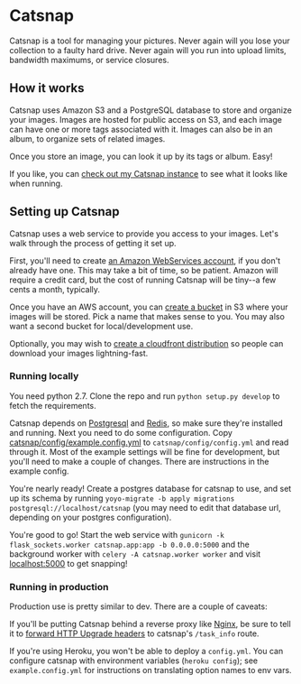 # Catsnap

Catsnap is a tool for managing your pictures. Never again will you lose your collection to a faulty hard drive. Never again will you run into upload limits, bandwidth maximums, or service closures.

## How it works

Catsnap uses Amazon S3 and a PostgreSQL database to store and organize your images. Images are hosted for public access on S3, and each image can have one or more tags associated with it. Images can also be in an album, to organize sets of related images.

Once you store an image, you can look it up by its tags or album. Easy!

If you like, you can [check out my Catsnap instance](https://catsnap.erincall.com) to see what it looks like when running.

## Setting up Catsnap

Catsnap uses a web service to provide you access to your images. Let's walk through the process of getting it set up.

First, you'll need to create [an Amazon WebServices account](https://aws.amazon.com/), if you don't already have one. This may take a bit of time, so be patient. Amazon will require a credit card, but the cost of running Catsnap will be tiny--a few cents a month, typically.

Once you have an AWS account, you can [create a bucket](https://console.aws.amazon.com/s3/home) in S3 where your images will be stored. Pick a name that makes sense to you. You may also want a second bucket for local/development use.

Optionally, you may wish to [create a cloudfront distribution](https://console.aws.amazon.com/cloudfront/home) so people can download your images lightning-fast.

### Running locally

You need python 2.7. Clone the repo and run `python setup.py develop` to fetch the requirements.

Catsnap depends on [Postgresql](http://www.postgresql.org/) and [Redis](http://redis.io/), so make sure they're installed and running. Next you need to do some configuration. Copy [catsnap/config/example.config.yml](catsnap/config/example.config.yml) to `catsnap/config/config.yml` and read through it. Most of the example settings will be fine for development, but you'll need to make a couple of changes. There are instructions in the example config.

You're nearly ready! Create a postgres database for catsnap to use, and set up its schema by running `yoyo-migrate -b apply migrations postgresql://localhost/catsnap` (you may need to edit that database url, depending on your postgres configuration).

You're good to go! Start the web service with `gunicorn -k flask_sockets.worker catsnap.app:app -b 0.0.0.0:5000` and the background worker with `celery -A catsnap.worker worker` and visit [localhost:5000](http://localhost:5000) to get snapping!

### Running in production

Production use is pretty similar to dev. There are a couple of caveats:

If you'll be putting Catsnap behind a reverse proxy like [Nginx](http://nginx.org), be sure to tell it to [forward HTTP Upgrade headers](http://nginx.org/en/docs/http/websocket.html) to catsnap's `/task_info` route.

If you're using Heroku, you won't be able to deploy a `config.yml`. You can configure catsnap with environment variables (`heroku config`); see `example.config.yml` for instructions on translating option names to env vars.
